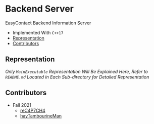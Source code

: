 # Backend Server
EasyContact Backend Information Server
- Implemented With `C++17`
- [Representation](#representation)
- [Contributors](#contributors)

## Representation
_Only `MainExecutable` Representation Will Be Explained Here, Refer to `README.md` Located in Each Sub-directory for Detailed Representation_

## Contributors
- Fall 2021
  - [reC4P7CH4](https://github.com/reC4P7CH4/)
  - [hayTambourineMan](https://github.com/hayTambourineMan/)
